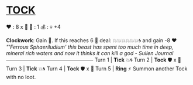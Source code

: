 # [__**TOCK**__](<https://www.youtube.com/watch?v=RmRRfd2-VeM>)
❤️ : 8 x 👥
🔶 : 1
💰 : :skull:  +4

**Clockwork**: Gain 🔶. If this reaches 6 🔶 deal: 💥💥💥💥💥💥🌀 and gain -8 ❤️
*"'Ferrous Sphaeriludium' this beast has spent too much time in deep, mineral rich waters and now it thinks it can kill a god - Sullen Journal*
—————————————————
Turn 1  | **Tick** 💥🌀
Turn 2 | **Tock** 🛡️ x 👥
Turn 3 | **Tick** 💥🌀
Turn 4 | **Tock** 🛡️ x 👥
Turn 5 | **Ring** ⚡ Summon another Tock with no loot.
